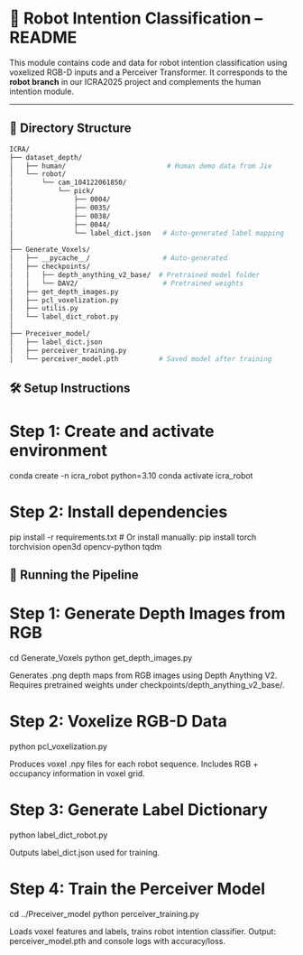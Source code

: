 # 🤖 Robot Intention Classification – README

This module contains code and data for robot intention classification using voxelized RGB-D inputs and a Perceiver Transformer. It corresponds to the **robot branch** in our ICRA2025 project and complements the human intention module.

---

## 📁 Directory Structure

```bash
ICRA/
├── dataset_depth/
│   ├── human/                         # Human demo data from Jie
│   └── robot/
│       └── cam_104122061850/
│           └── pick/
│               ├── 0004/
│               ├── 0035/
│               ├── 0038/
│               ├── 0044/
│               └── label_dict.json   # Auto-generated label mapping
│
├── Generate_Voxels/
│   ├── __pycache__/                  # Auto-generated
│   ├── checkpoints/
│   │   ├── depth_anything_v2_base/  # Pretrained model folder
│   │   └── DAV2/                     # Pretrained weights
│   ├── get_depth_images.py
│   ├── pcl_voxelization.py
│   ├── utilis.py
│   └── label_dict_robot.py
│
├── Preceiver_model/
│   ├── label_dict.json
│   ├── perceiver_training.py
│   └── perceiver_model.pth          # Saved model after training


```
## 🛠️ Setup Instructions
# Step 1: Create and activate environment
conda create -n icra_robot python=3.10
conda activate icra_robot

# Step 2: Install dependencies
pip install -r requirements.txt  # Or install manually:
pip install torch torchvision open3d opencv-python tqdm


## 🚀 Running the Pipeline
# Step 1: Generate Depth Images from RGB
cd Generate_Voxels
python get_depth_images.py

Generates .png depth maps from RGB images using Depth Anything V2.
Requires pretrained weights under checkpoints/depth_anything_v2_base/.

# Step 2: Voxelize RGB-D Data
python pcl_voxelization.py

Produces voxel .npy files for each robot sequence.
Includes RGB + occupancy information in voxel grid.

# Step 3: Generate Label Dictionary
python label_dict_robot.py

Outputs label_dict.json used for training.

# Step 4: Train the Perceiver Model
cd ../Preceiver_model
python perceiver_training.py

Loads voxel features and labels, trains robot intention classifier.
Output: perceiver_model.pth and console logs with accuracy/loss.



